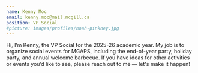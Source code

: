 ```yaml
---
name: Kenny Moc
email: kenny.moc@mail.mcgill.ca
position: VP Social
#picture: images/profiles/noah-pinkney.jpg
---
```


Hi, I’m Kenny, the VP Social for the 2025-26 academic year. My job is to
organize social events for MGAPS, including the end-of-year party, holiday
party, and annual welcome barbecue. If you have ideas for other activities or
events you’d like to see, please reach out to me — let's make it happen!
